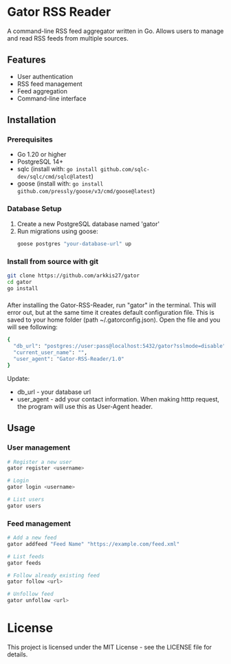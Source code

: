 # Gator RSS Reader
A command-line RSS feed aggregator written in Go. Allows users to manage and read RSS feeds from multiple sources.


## Features
- User authentication
- RSS feed management
- Feed aggregation
- Command-line interface



## Installation
### Prerequisites

- Go 1.20 or higher
- PostgreSQL 14+
- sqlc (install with: `go install github.com/sqlc-dev/sqlc/cmd/sqlc@latest`)
- goose (install with: `go install github.com/pressly/goose/v3/cmd/goose@latest`)

### Database Setup
1. Create a new PostgreSQL database named 'gator'
2. Run migrations using goose:
   ```bash
   goose postgres "your-database-url" up

### Install from source with git
```bash
git clone https://github.com/arkkis27/gator
cd gator
go install
```

###
After installing the Gator-RSS-Reader, run "gator" in the terminal. This will error out, but at the same time it creates default configuration file. This is saved to your home folder (path ~/.gatorconfig.json). Open the file and you will see following:
```bash
{
  "db_url": "postgres://user:pass@localhost:5432/gator?sslmode=disable",
  "current_user_name": "",
  "user_agent": "Gator-RSS-Reader/1.0"
}
```
Update:
 * db_url - your database url
 * user_agent - add your contact information. When making htttp request, the program will use this as User-Agent header.


## Usage

### User management
```bash
# Register a new user
gator register <username>

# Login
gator login <username>

# List users
gator users
```

### Feed management
```bash
# Add a new feed
gator addfeed "Feed Name" "https://example.com/feed.xml"

# List feeds
gator feeds

# Follow already existing feed
gator follow <url>

# Unfollow feed
gator unfollow <url>
```


# License
This project is licensed under the MIT License - see the LICENSE file for details.
